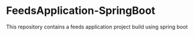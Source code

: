 # FeedsApplication-SpringBoot
This repository contains a feeds application project build using spring boot

